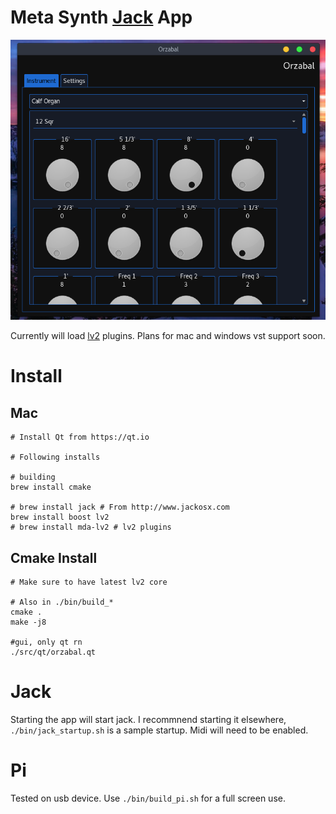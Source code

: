 # Meta Synth [Jack](http://jackaudio.org/) App

![Main View](https://raw.githubusercontent.com/chuckfairy/Orzabal/master/screenshots/main_view.png)

Currently will load [lv2](http://lv2plug.in/) plugins. Plans for mac and windows vst support soon.

# Install


## Mac

```shell
# Install Qt from https://qt.io

# Following installs

# building
brew install cmake

# brew install jack # From http://www.jackosx.com
brew install boost lv2
# brew install mda-lv2 # lv2 plugins
```


## Cmake Install

```shell
# Make sure to have latest lv2 core

# Also in ./bin/build_*
cmake .
make -j8

#gui, only qt rn
./src/qt/orzabal.qt
```

# Jack

Starting the app will start jack. I recommnend starting it elsewhere, `./bin/jack_startup.sh` is a sample startup. Midi will need to be enabled.

# Pi

Tested on usb device. Use `./bin/build_pi.sh` for a full screen use.
